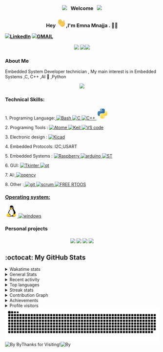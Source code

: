 <h3 align="center">
  <img src="https://emoji.discord.st/emojis/768b108d-274f-4f44-a634-8477b16efce7.gif" width="50">
  &nbsp; Welcome  &nbsp;
  <img src="https://emoji.discord.st/emojis/768b108d-274f-4f44-a634-8477b16efce7.gif" width="50"></p>  
<h3 align="center"> &nbsp;  Hey <img src="https://raw.githubusercontent.com/ABSphreak/ABSphreak/master/gifs/Hi.gif" width="30px">,I'm Emna Mnajja . 🤝😎 &nbsp;</p>
<p align="left">
    <a href="https://www.linkedin.com/in/oussama-amara-b29117144/ "><img src="https://img.shields.io/badge/LinkedIn-%230177B5?style=flat&logo=linkedin&logoColor=white" alt="LinkedIn" title="LinkedIn"/></a>
 <a href="mailto:mnajjaemna1993@gmail.com"><img img src="https://img.shields.io/badge/-Gmail-c14438?style=flat&logo=Gmail&logoColor=white" alt="GMAIL" title="GMAIL"/></a>  
  </p>
  
 <p align="center"><img src="https://media.tenor.com/wspoUO-g8-wAAAAi/plugdj-vibing.gif" width="90px"> 
 <a href="https://github.com/DenverCoder1/readme-typing-svg"><img src="https://readme-typing-svg.herokuapp.com?color=36BCF7FF&center=true&vCenter=true&lines=Embedded+System+Developer+technician&center=true&width=500&height=50"></a><img src="https://cdn3.emoji.gg/emojis/4363-mochibowtie.gif" width="90px"> 
</p>
<h3 align="left"> About Me</h3>  
Embedded System Developer  technician , My main interest is in Embedded Systems ,C, C++ ,AI 🤖 ,Python
<p align="center"><img src="https://media.giphy.com/media/WUlplcMpOCEmTGBtBW/giphy.gif" width="100"></p>
<h3 align="left">Technical Skills:</h3> <!--https://www.vectorlogo.zone/logos/gnu_bash/gnu_bash-icon.svg-->
1. Programing Language:<a href="https://www.gnu.org/software/bash/" target="_blank" rel="noreferrer"> <img src="https://img2.freepng.es/20180615/pxs/kisspng-bash-shell-script-gnu-bourne-shell-bash-5b239a62056153.0040296515290599380221.jpg" alt="Bash" width="40" height="40"/> </a>    <a href="https://en.wikipedia.org/wiki/C_(programming_language)" target="_blank" rel="noreferrer"> <img src="https://cdn.worldvectorlogo.com/logos/c-1.svg" alt="C" width="40" height="40"/></a><a href="https://en.wikipedia.org/wiki/C%2B%2B" target="_blank" rel="noreferrer"> <img src="https://cdn.worldvectorlogo.com/logos/c.svg" alt="C++" width="40" height="40"/></a><a href="https://www.python.org" target="_blank" rel="noreferrer"> <img src="https://raw.githubusercontent.com/devicons/devicon/master/icons/python/python-original.svg" alt="python" width="40" height="40"/> </a>  </p>
2. Programing Tools : <a href="https://atom.io/" target="_blank" rel="noreferrer"> <img src="https://cdn.worldvectorlogo.com/logos/atom-4.svg" alt="Atome" width="40" height="40"/> </a>  <a href="https://www.keil.com/" target="_blank" rel="noreferrer">  <img src="https://oryx-embedded.com/assets/img/partners/arm-keil-logo.png" alt="Keil" width="80" height="20"/> </a> <a href="https://code.visualstudio.com/" target="_blank" rel="noreferrer"> <img src="https://cdn.worldvectorlogo.com/logos/visual-studio-code-1.svg" alt="VS code" width="40" height="40"/> </a> </p>
3. Electronic design :  <a href="https://www.kicad.org/" target="_blank" rel="noreferrer"> <img src="https://www.kicad.org/img/kicad_logo_small.png" alt="Kicad" width="60" height="50"/></a></p>
4. Embedded Protocols:  I2C,USART </p>
5. Embedded Systems   : <a href="https://www.raspberrypi.com/products/raspberry-pi-4-model-b/" target="_blank" rel="noreferrer"> <img src="https://cdn.worldvectorlogo.com/logos/raspberry-pi.svg" alt="Raspberry" width="40" height="40"/> </a> <a href="https://www.arduino.cc/" target="_blank" rel="noreferrer"> <img src="https://cdn.worldvectorlogo.com/logos/arduino-1.svg" alt="arduino" width="40" height="40"/> </a>  <a href="https://www.st.com/en/development-tools/stm32cubemx.html" target="_blank" rel="noreferrer">  <img src="https://www.st.com/bin/ecommerce/api/image.PF259242.en.feature-description-include-personalized-no-cpn-large.jpg" alt="ST" width="60" height="50"/> </a></p>
6. GUI: <a href="https://docs.python.org/fr/3/library/tkinter.html" target="_blank" rel="noreferrer"> <img src="https://programacionfacil.org/images/cursos/tkinter/xtkinter-logo.png.pagespeed.ic.o56GLgFeDe.png" alt="Tkinter" width="40" height="30"/> </a> <a href="https://www.qt.io/" target="_blank" rel="noreferrer"> <img src="https://upload.wikimedia.org/wikipedia/commons/0/0b/Qt_logo_2016.svg" alt="qt" width="40" height="40"/> </a></p>
7. AI:<a href="https://opencv.org/" target="_blank" rel="noreferrer"> <img src="https://www.vectorlogo.zone/logos/opencv/opencv-icon.svg" alt="opencv" width="40" height="40"/> </a></p>
8. Other :<a href="https://git-scm.com/" target="_blank" rel="noreferrer"> <img src="https://www.vectorlogo.zone/logos/git-scm/git-scm-icon.svg" alt="git" width="40" height="40"/>   <a href="https://en.wikipedia.org/wiki/Scrum_(software_development)" target="_blank" rel="noreferrer"> <img src="https://cdn.worldvectorlogo.com/logos/scrum-1.svg" alt="scrum" width="40" height="40"/>   <a href="https://www.freertos.org/" target="_blank" rel="noreferrer"> <img src="https://www.freertos.org/fr-content-src/uploads/2018/07/logo-1.jpg" alt="FREE RTOOS" width="40" height="30"/> </p>
<h3 align="left">Operating system:</h3>
<p align="left">  <a href="https://www.linux.org/" target="_blank" rel="noreferrer"> <img src="https://raw.githubusercontent.com/devicons/devicon/master/icons/linux/linux-original.svg" alt="linux" width="40" height="40"/> </a>   <a href="https://www.microsoft.com/fr-fr/windows" target="_blank" rel="noreferrer"> <img src="https://cdn.worldvectorlogo.com/logos/microsoft-windows-22.svg" alt="windows" width="40" height="40"/> </a>  </p>
    
### Personal projects

 
<h3 align="center">
  <img src="https://cdn3.emoji.gg/emojis/7896-blob-jam.gif" width="90">
  <img src="https://media.tenor.com/ug2WhzY7haAAAAAi/ok-tanzen.gif" width="100">
  <img src="https://cdn3.emoji.gg/emojis/3468-skype-music.gif" width="90">
  <img src="https://media.tenor.com/nPPgsndawNIAAAAi/animation-animated.gif" width="100">
  </p>
  </details>
  
<h2>:octocat: My GitHub Stats</h2>
<details>
<summary>Wakatime stats</summary>
  
<p align="center">
  
[![amara_oussama_94's wakatime stats](https://github-readme-stats.vercel.app/api/wakatime?username=amara_oussama_94)](https://github.com/anuraghazra/github-readme-stats)
  
 </p>
  
</details>
<details>
<summary>General Stats</summary>
<!--<div>
    <a href="https://badges.strrl.dev"><img alt="github repos" src="https://badges.strrl.dev/repos/Carol42?color=181717&style=for-the-badge&labelColor=7E3ACE"></a>
    <a href="https://badges.strrl.dev"><img alt="commits today" src="https://badges.strrl.dev/commits/daily/Carol42?color=181717&style=for-the-badge&labelColor=7E3ACE"></a>
    <a href="https://badges.strrl.dev"><img alt="commits this week" src="https://badges.strrl.dev/commits/weekly/Carol42?color=181717&style=for-the-badge&labelColor=7E3ACE"></a>
    <a href="https://badges.strrl.dev"><img alt="commits this month" src="https://badges.strrl.dev/commits/monthly/Carol42?color=181717&style=for-the-badge&labelColor=7E3ACE"></a>
    <a href="https://badges.strrl.dev"><img alt="all commits" src="https://badges.strrl.dev/commits/all/Carol42?color=181717&style=for-the-badge&labelColor=7E3ACE"></a>-->
<!--</div>-->
<p align="center">
     <a href="https://github.com/amaraoussama94">
  <img height="180em" src="https://github-readme-stats-eight-theta.vercel.app/api?username=amaraoussama94&show_icons=true&theme=algolia&include_all_commits=true&count_private=true"/>
    </a>
</p>
<!--</div>-->
</details>
<details>
 <summary>Recent activity</summary>
<!--START_SECTION:activity-->

<!--END_SECTION:activity-->

</details>
<details>
<summary>Top languages</summary>
  <p align="center">
<a href="https://github.com/amaraousaama94">
  <img height="180em" src="https://github-readme-stats-eight-theta.vercel.app/api/top-langs/?username=amaraoussama94&layout=compact&langs_count=8&theme=great-gatsby"/>
    </a>
    </p>
    <p><b>*Note:</b> Top languages is only a metric of the languages my public code consists of and doesn't reflect experience or skill level.</p>
</details>
  
<details>
<summary>Streak stats</summary>
<p align="center">
    <a href="https://github.com/DenverCoder1/github-readme-streak-stats">
        <img height=180em src="https://streak-stats.demolab.com?user=amaraoussama94&theme=highcontrast&hide_border=true" alt="streak stats"/>
    </a>
  </p>
</details>
<details>
<summary>Contribution Graph</summary><!--https://github.com/ashutosh00710/github-readme-activity-graph-->

  [![Ashutosh's github activity graph](https://github-readme-activity-graph.cyclic.app/graph?username=amaraoussama94&theme=github-compact)](https://github.com/ashutosh00710/github-readme-activity-graph)
  
</a>
</details>
<details>
<summary>Achievements</summary>
<a href="https://github.com/ryo-ma/github-profile-trophy">
    <img alt="github achievements" src="https://github-profile-trophy.vercel.app/?username=amaraoussama94&theme=darkhub&no-frame=true&column=7">
</a>
</details>
<details>
<summary>Profile visitors</summary>
<p align="center">:round_pushpin: Profile visitors</p>
<div align="center">
    <img alt="visitors counter" src="https://profile-counter.glitch.me/amaraousaama94/count.svg">
</div>
</details>
<img alt="github contribution snake animation" src="https://github.com/amaraoussama94/amaraoussama94/blob/output/github-contribution-grid-snake.svg"


 <h4 align="center"> 
 <img alt="By By  " src="https://media.tenor.com/DbEsQUAJLrUAAAAi/bye-bear.gif"width="100">Thanks for Visiting!<img alt="By " src="https://media.tenor.com/wJ1f-nu2nggAAAAi/wave-bye.gif" width= "100">
 </h4>
 










